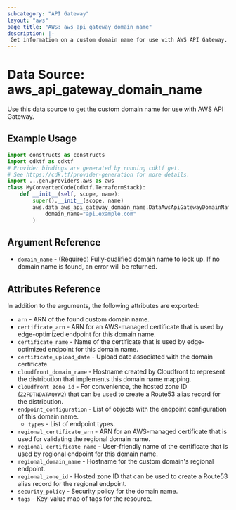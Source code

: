 ```yaml
---
subcategory: "API Gateway"
layout: "aws"
page_title: "AWS: aws_api_gateway_domain_name"
description: |-
 Get information on a custom domain name for use with AWS API Gateway.
---
```


# Data Source: aws_api_gateway_domain_name

Use this data source to get the custom domain name for use with AWS API Gateway.

## Example Usage

```python
import constructs as constructs
import cdktf as cdktf
# Provider bindings are generated by running cdktf get.
# See https://cdk.tf/provider-generation for more details.
import ...gen.providers.aws as aws
class MyConvertedCode(cdktf.TerraformStack):
    def __init__(self, scope, name):
        super().__init__(scope, name)
        aws.data_aws_api_gateway_domain_name.DataAwsApiGatewayDomainName(self, "example",
            domain_name="api.example.com"
        )
```

## Argument Reference

* `domain_name` - (Required) Fully-qualified domain name to look up. If no domain name is found, an error will be returned.

## Attributes Reference

In addition to the arguments, the following attributes are exported:

* `arn` - ARN of the found custom domain name.
* `certificate_arn` - ARN for an AWS-managed certificate that is used by edge-optimized endpoint for this domain name.
* `certificate_name` - Name of the certificate that is used by edge-optimized endpoint for this domain name.
* `certificate_upload_date` - Upload date associated with the domain certificate.
* `cloudfront_domain_name` - Hostname created by Cloudfront to represent the distribution that implements this domain name mapping.
* `cloudfront_zone_id` - For convenience, the hosted zone ID (`Z2FDTNDATAQYW2`) that can be used to create a Route53 alias record for the distribution.
* `endpoint_configuration` - List of objects with the endpoint configuration of this domain name.
    * `types` - List of endpoint types.
* `regional_certificate_arn` - ARN for an AWS-managed certificate that is used for validating the regional domain name.
* `regional_certificate_name` - User-friendly name of the certificate that is used by regional endpoint for this domain name.
* `regional_domain_name` - Hostname for the custom domain's regional endpoint.
* `regional_zone_id` - Hosted zone ID that can be used to create a Route53 alias record for the regional endpoint.
* `security_policy` - Security policy for the domain name.
* `tags` - Key-value map of tags for the resource.

<!-- cache-key: cdktf-0.17.0-pre.15 input-2e009b28d3dc4fa0edacf67809671889efbd9c012e90850cdc58c966167633c0 -->